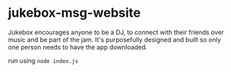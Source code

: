 # jukebox-msg-website
Jukebox encourages anyone to be a DJ, to connect with their friends over music and be part of the jam. It's purposefully designed and built so only one person needs to have the app downloaded.

run using `node index.js`
